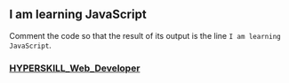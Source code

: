 ## I am learning JavaScript

Comment the code so that the result of its output is the line `I am learning JavaScript`.

### [HYPERSKILL_Web_Developer](https://github.com/kakanew/HYPERSKILL_Web_Developer)

